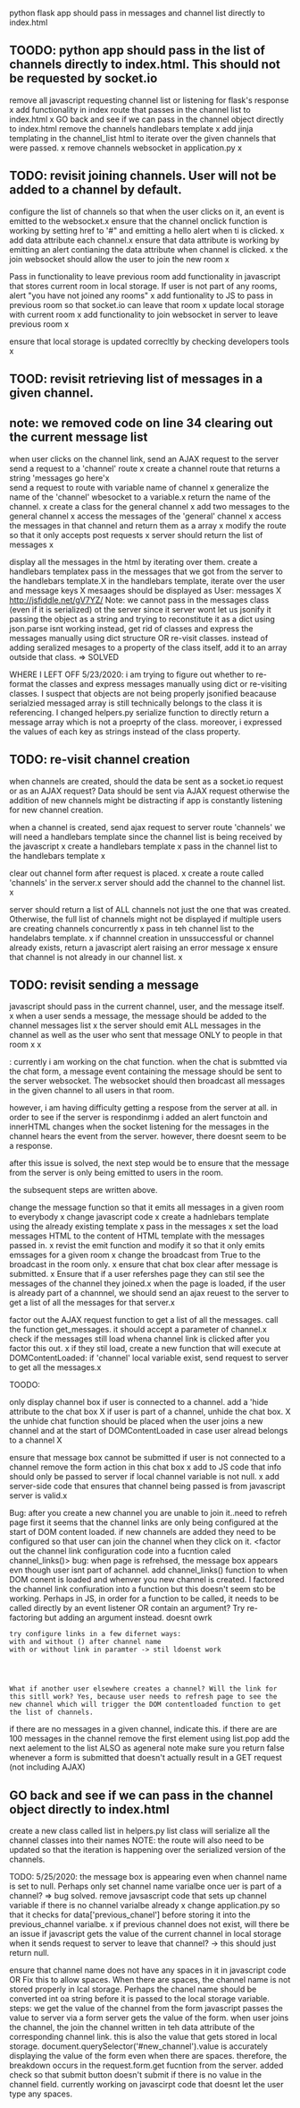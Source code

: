 python flask app should pass in messages and channel list directly to index.html

## TOODO: python app should pass in the list of channels directly to index.html. This should not be requested by socket.io
remove all javascript requesting channel list or listening for flask's response x
add functionality in index route that passes in the channel list to index.html x
    GO back and see if we can pass in the channel object directly to index.html
remove the channels handlebars template x 
add jinja templating in the channel_list html to iterate over the given channels that were passed. x
remove channels websocket in application.py x 

## TODO: revisit joining channels. User will not be added to a channel by default.
configure the list of channels so that when the user clicks on it, an event is emitted to the websocket.x 
    ensure that the channel onclick function is working by setting href to '#" and emitting a hello alert when ti is clicked. x 
    add data attribute each channel.x
    ensure that data attribute is working by emitting an alert contianing the data attribute when channel is clicked. x
the join websocket should allow the user to join the new room x

Pass in functionality to leave previous room 
    add functionality in javascript that stores current room in local storage. If user is not part of any rooms, alert "you have not joined any rooms" x 
    add funtionality to JS to pass in previous room so that socket.io can leave that room x
    update local storage with current room x
    add functionality to join websocket in server to leave previous room x

ensure that local storage is updated correcltly by checking developers tools x 



## TOOD: revisit retrieving list of messages in a given channel.
## note: we removed code on line 34 clearing out the current message list 

when user clicks on the channel link, send an AJAX request to the server
    send a request to a 'channel' route x
    create a channel route that returns a string 'messages go here'x  
    send a request to route with variable name of channel x 
    generalize the name of the 'channel' wbesocket to a variable.x
    return the name of the channel. x
    create a class for the general channel x
    add two messages to the general channel x
    access the messages of the 'general' channel x
    access the messages in that channel and return them as a array x
    modify the route so that it only accepts post requests x
    server should return the list of messages x

display all the messages in the html by iterating over them.
    create a handlebars templatex
    pass in the messages that we got from the server to the handlebars template.X
    in the handlebars template, iterate over the user and message keys X
        mesaages should be displayed as User: messages X
        http://jsfiddle.net/gV7YZ/
    Note: we cannot pass in the messages class (even if it is serialized) ot the server since it server wont let us jsonify it 
    passing the object as a string and trying to reconstitute it as a dict using json.parse isnt working
    instead, get rid of classes and express the messages manually using dict structure
    OR re-visit classes. instead of adding seralized mesages to a property of the class itself, add it to an array outside that class. => SOLVED 

WHERE I LEFT OFF 5/23/2020:
i am trying to figure out whether to re-format the classes and express messages manually using dict or re-visiting classes. I suspect that objects are not being properly jsonified beacause serialzied messaged array is still technically belongs to the class it is referencing. I changed helpers.py serialize function to directly return a message array which is not a proeprty of the class. moreover, i expressed the values of each key as strings instead of the class property.



## TODO: re-visit channel creation
when channels are created, should the data be sent as a socket.io request or as an AJAX request?
Data should be sent via AJAX request otherwise the addition of new channels might be distracting if app is constantly listening for new channel creation.

when a channel is created, send ajax request to server route 'channels'
    we will need a handlebars template since the channel list is being received by the javascript x
    create a handlebars template x 
    pass in the  channel list to the handlebars template x 




clear out channel form after request is placed. x
create a route called 'channels' in the server.x
server should add the channel to the channel list. x

server should return a list of ALL channels not just the one that was created. Otherwise, the full list of channels  might not be displayed  if multiple users are creating channels concurrently  x 
pass in teh channel list to the handelabrs template. x
if channnel creation in unssuccessful or channel already exists, return a javascript alert raising an error message x
ensure that channel is not already in our channel list. x





## TODO: revisit sending a message
javascript should pass in the current channel, user, and the message itself. x
when a user sends a message, the message should be added to the channel messages list x
the server should emit ALL messages in the channel as well as the user who sent that message ONLY to people in that room x
<ensure that the messages event that the server is emitting can only be heard by the users who are currently part of that room.> x 


<WHERE I LEFT OFF>: 
currently i am working on the chat function. when the chat is submtted via the chat form, a message event containing the message should be sent to the server websocket. The websocket should then broadcast all messages in the given channel to all users in that room. 

however, i am having difficulty getting a respose from the server at all. in order to see if the server is respondinmg i added an alert functoin and innerHTML changes when the socket listening for the messages in the channel  hears the event from the server. however, there doesnt seem to be a response.

after this issue is solved, the next step would be to ensure that the message from the server is only being emitted to users in the room. 

the subsequent steps are written above. 


change the message function so that it emits all messages in a given room to everybody x 
change javascript code x
create a hadnlebars template using the already existing template x
pass in the messages x 
set the load messages HTML to the content of HTML template with the messages passed in. x 
revist the emit function and modify it so that it only emits emssages for a given room x 
change the broadcast from True to the broadcast in the room only. x 
ensure that chat box clear after message is submitted. x
Ensure that if a user refershes page they can stil see the messages of the channel they joined.x 
when the page is loaded, if the user is already part of a channnel, we should send an ajax reuest to the server to get a list of all the messages for that server.x 

factor out the AJAX request function to get a list of all the messages. call the function get_messages. it should accept a parameter of channel.x 
check if the messages still load whena channel link is clicked after you factor this out. x 
if they stil load, create a new function that will execute at DOMContentLoaded: if 'channel' local variable exist, send request to server to get all the messages.x




TOODO:

only display channel box if user is connected to a channel. 
    add a 'hide attribute to the chat box X
    if user is part of a channel, unhide the chat box.  X
    the unhide chat function should be placed when the user joins a new channel and at the start of DOMContentLoaded in case user alread belongs to a channel X


ensure that message box cannot be submitted if user is not connected to a channel
    remove the form action in this chat box x 
    add to JS code that info should only be passed to server if local channel variable is not null. x 
    add server-side code that ensures that channel being passed is from javascript server is valid.x 

Bug: after you create a new channel you are unable to join it..need to refreh page first
    it seems that the channel links are only being configured at the start of DOM content loaded. 
    if new channels are added they need to be configured so that user can join the channel when they click on it.
    <factor out the channel link configuration code into a fucntion caled channel_links()>
    bug: when page is refrehsed, the message box appears evn though user isnt part of achannel.
    add channel_links() function to when DOM conent is loaded and whenver you new channel is created.
    I factored the channel link confiuration into a function but this doesn't seem sto be working. Perhaps in JS, in order for a function to be called, it needs to be called directly by an event listener OR contain an argument?
    Try re-factoring but adding an argument instead. doesnt owrk 

    try configure links in a few difernet ways: 
    with and without () after channel name 
    with or without link in paramter -> stil ldoenst work




    What if another user elsewhere creates a channel? Will the link for this sitll work? Yes, because user needs to refresh page to see the new channel which will trigger the DOM contentloaded function to get the list of channels.

if there are no messages in a given channel, indicate this.
if there are are 100 messages in the channel
remove the first element using list.pop
add the next aelement to the list
ALSO as ageneral note make sure you return false whenever a form is submitted that doesn't actually result in a GET request (not including AJAX)



## GO back and see if we can pass in the channel object directly to index.html
create a new class called list in helpers.py
list class will serialize all the channel classes into their names
    NOTE: the <channel> route will also need to be updated so that the iteration is happening over the serialized version of the channels.
           
    
TODO: 5/25/2020: 
the message box is appearing even when channel name is set to null. Perhaps only set channel name varialbe once uer is part of  a channel? => bug solved.
    remove javsascript code that sets up channel variable if there is no channel varialbe already  x 
    change application.py so that it checks for data['previous_chanel'] before storing it into the previous_channel varialbe. x
    if previous channel does not exist, will there be an issue if javascript gets the value of the current channel in local storage when it sends request to server to leave that channel? -> this should just return null.


ensure that channel name does not have any spaces in it in javascript code OR Fix this to allow spaces. When there are spaces, the channel name is not stored properly in lcal storage. Perhaps the chanel name should be converted int oa string before it is passed to the local storage variable.
    steps:
        we get the value of the channel from the form
        javascript passes the value to server via a form
        server gets the value of the form.
        when user joins the channel, the join the channel written in teh data attribute of the corresponding channel link. this is also the value that gets stored in local storage. 
        document.querySelector('#new_channel').value is accurately displaying the value of the form even when there are spaces.
        therefore, the breakdown occurs in the request.form.get fucntion from the server.
added check so that submit button doesn't submit if there is no value in the channel field.
currently working on javascirpt code that doesnt let the user type any spaces.
